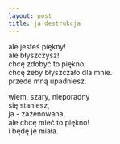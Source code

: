 ```yaml
---
layout: post
title: ja destrukcja
---
```


ale jesteś piękny!\
ale błyszczysz!\
chcę zdobyć to piękno,\
chcę żeby błyszczało dla mnie.\
przede mną upadniesz.

wiem, szary, nieporadny\
się staniesz,\
ja - zażenowana,\
ale chcę mieć to piękno!\
i będę je miała.

